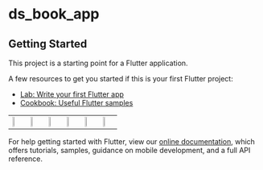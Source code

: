# ds_book_app


## Getting Started

This project is a starting point for a Flutter application.

A few resources to get you started if this is your first Flutter project:

- [Lab: Write your first Flutter app](https://flutter.dev/docs/get-started/codelab)
- [Cookbook: Useful Flutter samples](https://flutter.dev/docs/cookbook)

<table>
  <td>
    <img src="https://www.img.in.th/images/9f81650708ba8143d66a8a701381c17c.png" width="20%"/>
  </td>
   <td><img src="https://www.img.in.th/images/9f81650708ba8143d66a8a701381c17c.png" width="20%"/>
      </td>
    <td><img src="https://www.img.in.th/images/46b36e1a1e093dce3d6d0971487d16c2.png" width="20%"/>
      </td>
    <td><img src="https://www.img.in.th/images/810299de9022580fdb019eeef2043c42.png" width="20%"/>
      </td>
    <td><img src="https://www.img.in.th/images/b932e4a5baa8e75aa1072b793b9ed42c.png" width="20%"/>
      </td>
    <td><img src="https://www.img.in.th/images/b83e860c2a44b6ee61995d5a910cb3f6.png" width="20%"/>
      </td>
  </table>








For help getting started with Flutter, view our
[online documentation](https://flutter.dev/docs), which offers tutorials,
samples, guidance on mobile development, and a full API reference.
